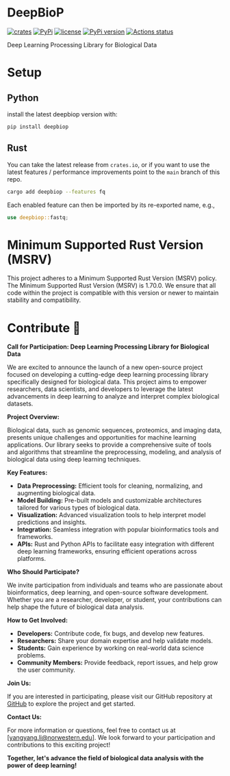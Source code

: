 # DeepBioP

[![crates](https://img.shields.io/crates/v/deepbiop.svg)](https://crates.io/crates/deepbiop)
[![PyPi](https://img.shields.io/pypi/v/deepbiop.svg)](https://pypi.python.org/pypi/deepbiop)
[![license](https://img.shields.io/pypi/l/deepbiop.svg)](https://github.com/cauliyang/DeepBioP/blob/main/LICENSE)
[![PyPi version](https://img.shields.io/pypi/pyversions/deepbiop.svg)](https://pypi.python.org/pypi/deepbiop)
[![Actions status](https://github.com/cauliyang/DeepBioP/workflows/CI/badge.svg)](https://github.com/cauliyang/DeepBioP/actions)

Deep Learning Processing Library for Biological Data

# Setup

## Python

install the latest deepbiop version with:

```bash
pip install deepbiop
```

## Rust

You can take the latest release from `crates.io`, or if you want to use the latest features / performance improvements point to the `main` branch of this repo.

```bash
cargo add deepbiop --features fq
```

Each enabled feature can then be imported by its re-exported name, e.g.,

```rust
use deepbiop::fastq;
```

# Minimum Supported Rust Version (MSRV)

This project adheres to a Minimum Supported Rust Version (MSRV) policy. The Minimum Supported Rust Version (MSRV) is 1.70.0. We ensure that all code within the project is compatible with this version or newer to maintain stability and compatibility.

# Contribute 🤝

**Call for Participation: Deep Learning Processing Library for Biological Data**

We are excited to announce the launch of a new open-source project focused on developing a cutting-edge deep learning processing library specifically designed for biological data.
This project aims to empower researchers, data scientists, and developers to leverage the latest advancements in deep learning to analyze and interpret complex biological datasets.

**Project Overview:**

Biological data, such as genomic sequences, proteomics, and imaging data, presents unique challenges and opportunities for machine learning applications.
Our library seeks to provide a comprehensive suite of tools and algorithms that streamline the preprocessing, modeling, and analysis of biological data using deep learning techniques.

**Key Features:**

- **Data Preprocessing:** Efficient tools for cleaning, normalizing, and augmenting biological data.
- **Model Building:** Pre-built models and customizable architectures tailored for various types of biological data.
- **Visualization:** Advanced visualization tools to help interpret model predictions and insights.
- **Integration:** Seamless integration with popular bioinformatics tools and frameworks.
- **APIs:** Rust and Python APIs to facilitate easy integration with different deep learning frameworks, ensuring efficient operations across platforms.

**Who Should Participate?**

We invite participation from individuals and teams who are passionate about bioinformatics, deep learning, and open-source software development.
Whether you are a researcher, developer, or student, your contributions can help shape the future of biological data analysis.

**How to Get Involved:**

- **Developers:** Contribute code, fix bugs, and develop new features.
- **Researchers:** Share your domain expertise and help validate models.
- **Students:** Gain experience by working on real-world data science problems.
- **Community Members:** Provide feedback, report issues, and help grow the user community.

**Join Us:**

If you are interested in participating, please visit our GitHub repository at [GitHub](https://github.com/cauliyang/DeepBioP) to explore the project and get started.

**Contact Us:**

For more information or questions, feel free to contact us at [yangyang.li@norwestern.edu].
We look forward to your participation and contributions to this exciting project!

**Together, let's advance the field of biological data analysis with the power of deep learning!**
